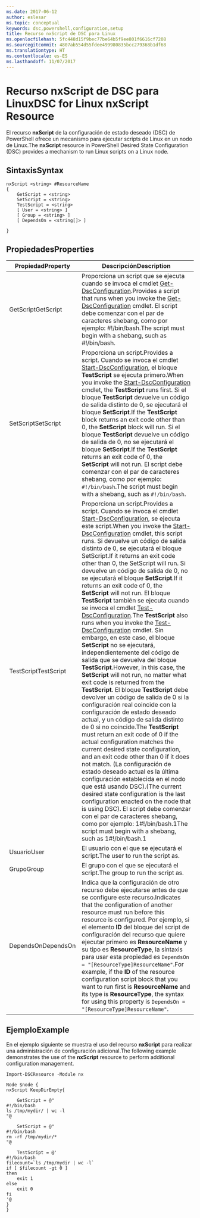 ```yaml
---
ms.date: 2017-06-12
author: eslesar
ms.topic: conceptual
keywords: dsc,powershell,configuration,setup
title: Recurso nxScript de DSC para Linux
ms.openlocfilehash: 5fc448d15f9bec77be64b5f9ee801f6616cf7208
ms.sourcegitcommit: 4807ab554d55fdee499980835bcc279368b1df68
ms.translationtype: HT
ms.contentlocale: es-ES
ms.lasthandoff: 11/07/2017
---
```

# <a name="dsc-for-linux-nxscript-resource"></a><span data-ttu-id="041f6-103">Recurso nxScript de DSC para Linux</span><span class="sxs-lookup"><span data-stu-id="041f6-103">DSC for Linux nxScript Resource</span></span>

<span data-ttu-id="041f6-104">El recurso **nxScript** de la configuración de estado deseado (DSC) de PowerShell ofrece un mecanismo para ejecutar scripts de Linux en un nodo de Linux.</span><span class="sxs-lookup"><span data-stu-id="041f6-104">The **nxScript** resource in PowerShell Desired State Configuration (DSC) provides a mechanism to run Linux scripts on a Linux node.</span></span>

## <a name="syntax"></a><span data-ttu-id="041f6-105">Sintaxis</span><span class="sxs-lookup"><span data-stu-id="041f6-105">Syntax</span></span>

```
nxScript <string> #ResourceName
{
    GetScript = <string>
    SetScript = <string>
    TestScript = <string>
    [ User = <string> ]
    [ Group = <string> ]
    [ DependsOn = <string[]> ]

}
```

## <a name="properties"></a><span data-ttu-id="041f6-106">Propiedades</span><span class="sxs-lookup"><span data-stu-id="041f6-106">Properties</span></span>

|  <span data-ttu-id="041f6-107">Propiedad</span><span class="sxs-lookup"><span data-stu-id="041f6-107">Property</span></span> |  <span data-ttu-id="041f6-108">Descripción</span><span class="sxs-lookup"><span data-stu-id="041f6-108">Description</span></span> | 
|---|---|
| <span data-ttu-id="041f6-109">GetScript</span><span class="sxs-lookup"><span data-stu-id="041f6-109">GetScript</span></span>| <span data-ttu-id="041f6-110">Proporciona un script que se ejecuta cuando se invoca el cmdlet [Get-DscConfiguration](https://technet.microsoft.com/en-us/library/dn521625.aspx).</span><span class="sxs-lookup"><span data-stu-id="041f6-110">Provides a script that runs when you invoke the [Get-DscConfiguration](https://technet.microsoft.com/en-us/library/dn521625.aspx) cmdlet.</span></span> <span data-ttu-id="041f6-111">El script debe comenzar con el par de caracteres shebang, como por ejemplo: #!/bin/bash.</span><span class="sxs-lookup"><span data-stu-id="041f6-111">The script must begin with a shebang, such as #!/bin/bash.</span></span>| 
| <span data-ttu-id="041f6-112">SetScript</span><span class="sxs-lookup"><span data-stu-id="041f6-112">SetScript</span></span>| <span data-ttu-id="041f6-113">Proporciona un script.</span><span class="sxs-lookup"><span data-stu-id="041f6-113">Provides a script.</span></span> <span data-ttu-id="041f6-114">Cuando se invoca el cmdlet [Start-DscConfiguration](https://technet.microsoft.com/en-us/library/dn521623.aspx), el bloque **TestScript** se ejecuta primero.</span><span class="sxs-lookup"><span data-stu-id="041f6-114">When you invoke the [Start-DscConfiguration](https://technet.microsoft.com/en-us/library/dn521623.aspx) cmdlet, the **TestScript** runs first.</span></span> <span data-ttu-id="041f6-115">Si el bloque **TestScript** devuelve un código de salida distinto de 0, se ejecutará el bloque **SetScript**.</span><span class="sxs-lookup"><span data-stu-id="041f6-115">If the **TestScript** block returns an exit code other than 0, the **SetScript** block will run.</span></span> <span data-ttu-id="041f6-116">Si el bloque **TestScript** devuelve un código de salida de 0, no se ejecutará el bloque **SetScript**.</span><span class="sxs-lookup"><span data-stu-id="041f6-116">If the **TestScript** returns an exit code of 0, the **SetScript** will not run.</span></span> <span data-ttu-id="041f6-117">El script debe comenzar con el par de caracteres shebang, como por ejemplo: `#!/bin/bash`.</span><span class="sxs-lookup"><span data-stu-id="041f6-117">The script must begin with a shebang, such as `#!/bin/bash`.</span></span>| 
| <span data-ttu-id="041f6-118">TestScript</span><span class="sxs-lookup"><span data-stu-id="041f6-118">TestScript</span></span>| <span data-ttu-id="041f6-119">Proporciona un script.</span><span class="sxs-lookup"><span data-stu-id="041f6-119">Provides a script.</span></span> <span data-ttu-id="041f6-120">Cuando se invoca el cmdlet [Start-DscConfiguration](https://technet.microsoft.com/en-us/library/dn521623.aspx), se ejecuta este script.</span><span class="sxs-lookup"><span data-stu-id="041f6-120">When you invoke the [Start-DscConfiguration](https://technet.microsoft.com/en-us/library/dn521623.aspx) cmdlet, this script runs.</span></span> <span data-ttu-id="041f6-121">Si devuelve un código de salida distinto de 0, se ejecutará el bloque SetScript.</span><span class="sxs-lookup"><span data-stu-id="041f6-121">If it returns an exit code other than 0, the SetScript will run.</span></span> <span data-ttu-id="041f6-122">Si devuelve un código de salida de 0, no se ejecutará el bloque **SetScript**.</span><span class="sxs-lookup"><span data-stu-id="041f6-122">If it returns an exit code of 0, the **SetScript** will not run.</span></span> <span data-ttu-id="041f6-123">El bloque **TestScript** también se ejecuta cuando se invoca el cmdlet [Test-DscConfiguration](https://technet.microsoft.com/en-us/library/dn407382.aspx).</span><span class="sxs-lookup"><span data-stu-id="041f6-123">The **TestScript** also runs when you invoke the [Test-DscConfiguration](https://technet.microsoft.com/en-us/library/dn407382.aspx) cmdlet.</span></span> <span data-ttu-id="041f6-124">Sin embargo, en este caso, el bloque **SetScript** no se ejecutará, independientemente del código de salida que se devuelva del bloque **TestScript**.</span><span class="sxs-lookup"><span data-stu-id="041f6-124">However, in this case, the **SetScript** will not run, no matter what exit code is returned from the **TestScript**.</span></span> <span data-ttu-id="041f6-125">El bloque **TestScript** debe devolver un código de salida de 0 si la configuración real coincide con la configuración de estado deseado actual, y un código de salida distinto de 0 si no coincide.</span><span class="sxs-lookup"><span data-stu-id="041f6-125">The **TestScript** must return an exit code of 0 if the actual configuration matches the current desired state configuration, and an exit code other than 0 if it does not match.</span></span> <span data-ttu-id="041f6-126">(La configuración de estado deseado actual es la última configuración establecida en el nodo que está usando DSC).</span><span class="sxs-lookup"><span data-stu-id="041f6-126">(The current desired state configuration is the last configuration enacted on the node that is using DSC).</span></span> <span data-ttu-id="041f6-127">El script debe comenzar con el par de caracteres shebang, como por ejemplo: 1#!/bin/bash.1</span><span class="sxs-lookup"><span data-stu-id="041f6-127">The script must begin with a shebang, such as 1#!/bin/bash.1</span></span>| 
| <span data-ttu-id="041f6-128">Usuario</span><span class="sxs-lookup"><span data-stu-id="041f6-128">User</span></span>| <span data-ttu-id="041f6-129">El usuario con el que se ejecutará el script.</span><span class="sxs-lookup"><span data-stu-id="041f6-129">The user to run the script as.</span></span>| 
| <span data-ttu-id="041f6-130">Grupo</span><span class="sxs-lookup"><span data-stu-id="041f6-130">Group</span></span>| <span data-ttu-id="041f6-131">El grupo con el que se ejecutará el script.</span><span class="sxs-lookup"><span data-stu-id="041f6-131">The group to run the script as.</span></span>| 
| <span data-ttu-id="041f6-132">DependsOn</span><span class="sxs-lookup"><span data-stu-id="041f6-132">DependsOn</span></span> | <span data-ttu-id="041f6-133">Indica que la configuración de otro recurso debe ejecutarse antes de que se configure este recurso.</span><span class="sxs-lookup"><span data-stu-id="041f6-133">Indicates that the configuration of another resource must run before this resource is configured.</span></span> <span data-ttu-id="041f6-134">Por ejemplo, si el elemento **ID** del bloque del script de configuración del recurso que quiere ejecutar primero es **ResourceName** y su tipo es **ResourceType**, la sintaxis para usar esta propiedad es `DependsOn = "[ResourceType]ResourceName"`.</span><span class="sxs-lookup"><span data-stu-id="041f6-134">For example, if the **ID** of the resource configuration script block that you want to run first is **ResourceName** and its type is **ResourceType**, the syntax for using this property is `DependsOn = "[ResourceType]ResourceName"`.</span></span>| 

## <a name="example"></a><span data-ttu-id="041f6-135">Ejemplo</span><span class="sxs-lookup"><span data-stu-id="041f6-135">Example</span></span>

<span data-ttu-id="041f6-136">En el ejemplo siguiente se muestra el uso del recurso **nxScript** para realizar una administración de configuración adicional.</span><span class="sxs-lookup"><span data-stu-id="041f6-136">The following example demonstrates the use of the **nxScript** resource to perform additional configuration management.</span></span>

```
Import-DSCResource -Module nx 

Node $node {
nxScript KeepDirEmpty{

    GetScript = @"
#!/bin/bash
ls /tmp/mydir/ | wc -l
"@

    SetScript = @"
#!/bin/bash
rm -rf /tmp/mydir/*
"@

    TestScript = @'
#!/bin/bash
filecount=`ls /tmp/mydir | wc -l`
if [ $filecount -gt 0 ]
then
    exit 1
else
    exit 0
fi
'@
} 
}
```

